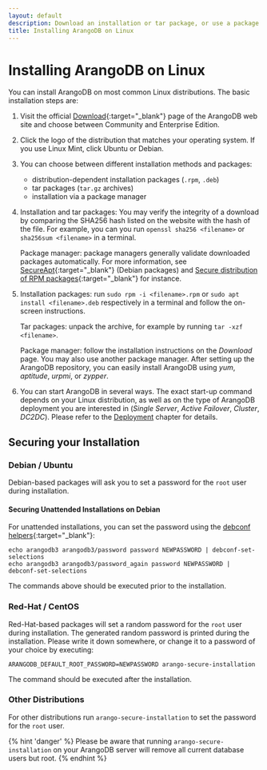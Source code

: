 ```yaml
---
layout: default
description: Download an installation or tar package, or use a package manager
title: Installing ArangoDB on Linux
---
```

Installing ArangoDB on Linux
============================

You can install ArangoDB on most common Linux distributions. The basic
installation steps are:

1. Visit the official [Download](https://www.arangodb.com/download){:target="_blank"}
   page of the ArangoDB web site and choose between Community and
   Enterprise Edition.

2. Click the logo of the distribution that matches your operating system.
   If you use Linux Mint, click Ubuntu or Debian.

3. You can choose between different installation methods and packages:
   - distribution-dependent installation packages (`.rpm`, `.deb`)
   - tar packages (`tar.gz` archives)
   - installation via a package manager

4. Installation and tar packages: You may verify the integrity of a download
   by comparing the SHA256 hash listed on the website with the hash of the file.
   For example, you can you run `openssl sha256 <filename>` or
   `sha256sum <filename>` in a terminal.

   Package manager: package managers generally validate downloaded packages
   automatically. For more information, see
   [SecureApt](https://wiki.debian.org/SecureApt){:target="_blank"} (Debian packages) and
   [Secure distribution of RPM packages](https://www.redhat.com/en/blog/secure-distribution-rpm-packages){:target="_blank"}
   for instance.

5. Installation packages: run `sudo rpm -i <filename>.rpm` or
   `sudo apt install <filename>.deb` respectively in a terminal and follow the
   on-screen instructions.

   Tar packages: unpack the archive, for example by running `tar -xzf <filename>`.

   Package manager: follow the installation instructions on the _Download_ page.
   You may also use another package manager. After setting up the ArangoDB
   repository, you can easily install ArangoDB using _yum_, _aptitude_, _urpmi_,
   or _zypper_.

6. You can start ArangoDB in several ways. The exact start-up command depends on
   your Linux distribution, as well as on the type of ArangoDB deployment you
   are interested in (_Single Server_, _Active Failover_, _Cluster_, _DC2DC_).
   Please refer to the [Deployment](deployment.html) chapter for details.

Securing your Installation
--------------------------

### Debian / Ubuntu

Debian-based packages will ask you to set a password for the `root` user during
installation.

#### Securing Unattended Installations on Debian

For unattended installations, you can set the password using the
[debconf helpers](http://www.microhowto.info/howto/perform_an_unattended_installation_of_a_debian_package.html){:target="_blank"}:

```
echo arangodb3 arangodb3/password password NEWPASSWORD | debconf-set-selections
echo arangodb3 arangodb3/password_again password NEWPASSWORD | debconf-set-selections
```

The commands above should be executed prior to the installation.

### Red-Hat / CentOS

Red-Hat-based packages will set a random password for the `root` user during
installation. The generated random password is printed during the installation.
Please write it down somewhere, or change it to a password of your choice by
executing:

```
ARANGODB_DEFAULT_ROOT_PASSWORD=NEWPASSWORD arango-secure-installation
```

The command should be executed after the installation.

### Other Distributions

For other distributions run `arango-secure-installation` to set the password
for the `root` user.

{% hint 'danger' %}
Please be aware that running `arango-secure-installation` on your ArangoDB
server will remove all current database users but root.
{% endhint %}
